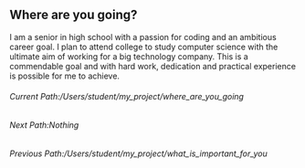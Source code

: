 ## Where are you going?

I am a senior in high school with a passion for coding and an ambitious career goal. I plan to attend college to study computer science with the 
ultimate aim of working for a big technology company. This is a commendable goal and with hard work, dedication and practical experience is possible for 
me to achieve.

###### Current Path:/Users/student/my_project/where_are_you_going
###### Next Path:Nothing
###### Previous Path:/Users/student/my_project/what_is_important_for_you 	
